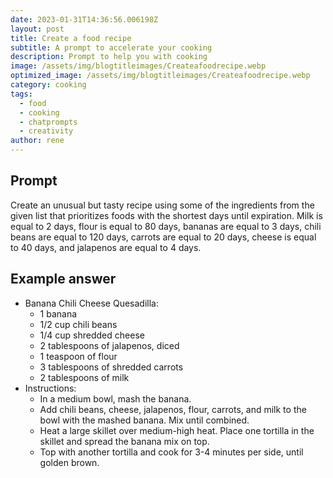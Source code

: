 ```yaml
---
date: 2023-01-31T14:36:56.006198Z
layout: post
title: Create a food recipe
subtitle: A prompt to accelerate your cooking
description: Prompt to help you with cooking 
image: /assets/img/blogtitleimages/Createafoodrecipe.webp
optimized_image: /assets/img/blogtitleimages/Createafoodrecipe.webp
category: cooking
tags:
  - food
  - cooking
  - chatprompts
  - creativity
author: rene
---
```


## Prompt

  <div class='promptinnerdivtop'>
    <div class='prompttextdiv'>
    <p>Create an unusual but tasty recipe using some of the ingredients from the given list that prioritizes foods with the shortest days until expiration. Milk is equal to 2 days, flour is equal to 80 days, bananas are equal to 3 days, chili beans are equal to 120 days, carrots are equal to 20 days, cheese is equal to 40 days, and jalapenos are equal to 4 days.</p>
    </div>
  </div>


## Example answer
  <div class='promptinnerdivbottom' >
    <div class='prompttextdiv'>
    <p>

<ul>
  <li>Banana Chili Cheese Quesadilla:<br>
    <ul>
      <li>1 banana</li>
      <li>1/2 cup chili beans</li>
      <li>1/4 cup shredded cheese</li>
      <li>2 tablespoons of jalapenos, diced</li>
      <li>1 teaspoon of flour</li>
      <li>3 tablespoons of shredded carrots</li>
      <li>2 tablespoons of milk</li>
    </ul>
  </li>
  <li>Instructions:<br>
    <ul>
      <li>In a medium bowl, mash the banana.</li>
      <li>Add chili beans, cheese, jalapenos, flour, carrots, and milk to the bowl with the mashed banana. Mix until combined.</li>
      <li>Heat a large skillet over medium-high heat. Place one tortilla in the skillet and spread the banana mix on top.</li> 
      <li>Top with another tortilla and cook for 3-4 minutes per side, until golden brown.</li> 
    </ul></li>
</ul</p>
    </div>
  </div>
